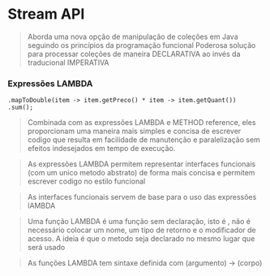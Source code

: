# Stream API
> Aborda uma nova opção de manipulação de coleções em Java seguindo os princípios da programação funcional
> Poderosa solução para processar coleções de maneira DECLARATIVA ao invés da traducional IMPERATIVA

### Expressões LAMBDA
`.mapToDouble(item -> item.getPreco() * item -> item.getQuant())`
`.sum();`
> Combinada com as expressões LAMBDA e METHOD reference, eles proporcionam uma maneira mais simples e concisa de escrever codigo que resulta em facilidade de manutenção e paralelização sem efeitos indesejados em tempo de execução.

> As expressões LAMBDA permitem representar interfaces funcionais (com um unico metodo abstrato) de forma mais concisa e permitem escrever codigo no estilo funcional

> As interfaces funcionais servem de base para o uso das expressões lAMBDA

> Uma função LAMBDA é uma função sem declaração, isto é , não é necessário colocar um nome, um tipo de retorno e o modificador de acesso. A ideia é que o metodo seja declarado no mesmo lugar que será usado

> As funções LAMBDA tem sintaxe definida com (argumento) -> (corpo)